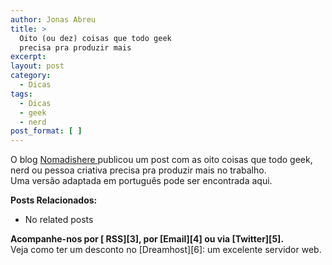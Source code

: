 ```yaml
---
author: Jonas Abreu
title: >
  Oito (ou dez) coisas que todo geek
  precisa pra produzir mais
excerpt:
layout: post
category:
  - Dicas
tags:
  - Dicas
  - geek
  - nerd
post_format: [ ]
---
```

O blog [ Nomadishere ][1] publicou um post com as oito coisas que todo geek, nerd ou pessoa criativa precisa pra produzir mais no trabalho.  
Uma versão adaptada em português pode ser encontrada aqui.

**Posts Relacionados:** 
*   No related posts









**Acompanhe-nos por [ RSS][3], por [Email][4] ou via [Twitter][5].**  
Veja como ter um desconto no [Dreamhost][6]: um excelente servidor web.

 [1]: http://nomadishere.com/2007/03/12/a-note-to-employers-8-things-intelligent-people-geeks-and-nerds-need-to-work-happy/
 [2]: https://twitter.com/share




